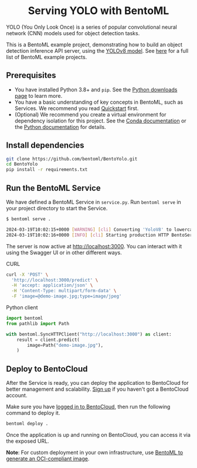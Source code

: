 <div align="center">
    <h1 align="center">Serving YOLO with BentoML</h1>
</div>

YOLO (You Only Look Once) is a series of popular convolutional neural network (CNN) models used for object detection tasks.

This is a BentoML example project, demonstrating how to build an object detection inference API server, using the [YOLOv8 model](https://huggingface.co/Ultralytics/YOLOv8). See [here](https://github.com/bentoml/BentoML?tab=readme-ov-file#%EF%B8%8F-what-you-can-build-with-bentoml) for a full list of BentoML example projects.

## Prerequisites

- You have installed Python 3.8+ and `pip`. See the [Python downloads page](https://www.python.org/downloads/) to learn more.
- You have a basic understanding of key concepts in BentoML, such as Services. We recommend you read [Quickstart](https://docs.bentoml.com/en/latest/get-started/quickstart.html) first.
- (Optional) We recommend you create a virtual environment for dependency isolation for this project. See the [Conda documentation](https://conda.io/projects/conda/en/latest/user-guide/tasks/manage-environments.html) or the [Python documentation](https://docs.python.org/3/library/venv.html) for details.

## Install dependencies

```bash
git clone https://github.com/bentoml/BentoYolo.git
cd BentoYolo
pip install -r requirements.txt
```

## Run the BentoML Service

We have defined a BentoML Service in `service.py`. Run `bentoml serve` in your project directory to start the Service.

```bash
$ bentoml serve .

2024-03-19T10:02:15+0000 [WARNING] [cli] Converting 'YoloV8' to lowercase: 'yolov8'.
2024-03-19T10:02:16+0000 [INFO] [cli] Starting production HTTP BentoServer from "service:YoloV8" listening on http://localhost:3000 (Press CTRL+C to quit)
```

The server is now active at [http://localhost:3000](http://localhost:3000/). You can interact with it using the Swagger UI or in other different ways.

CURL

```bash
curl -X 'POST' \
  'http://localhost:3000/predict' \
  -H 'accept: application/json' \
  -H 'Content-Type: multipart/form-data' \
  -F 'image=@demo-image.jpg;type=image/jpeg'
```

Python client

```python
import bentoml
from pathlib import Path

with bentoml.SyncHTTPClient("http://localhost:3000") as client:
    result = client.predict(
        image=Path("demo-image.jpg"),
    )
```

## Deploy to BentoCloud

After the Service is ready, you can deploy the application to BentoCloud for better management and scalability. [Sign up](https://www.bentoml.com/) if you haven't got a BentoCloud account.

Make sure you have [logged in to BentoCloud](https://docs.bentoml.com/en/latest/bentocloud/how-tos/manage-access-token.html), then run the following command to deploy it.

```bash
bentoml deploy .
```

Once the application is up and running on BentoCloud, you can access it via the exposed URL.

**Note**: For custom deployment in your own infrastructure, use [BentoML to generate an OCI-compliant image](https://docs.bentoml.com/en/latest/guides/containerization.html).
